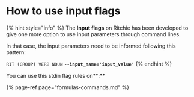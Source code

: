 # How to use input flags

{% hint style="info" %}
The **Input flags** on Ritchie has been developed to give one more option to use input parameters through command lines.   
  
In that case, the input parameters need to be informed following this pattern:

`RIT (GROUP) VERB NOUN` **`--input_name='input_value'`** 
{% endhint %}

You can use this stdin flag rules on**:**

{% page-ref page="formulas-commands.md" %}



